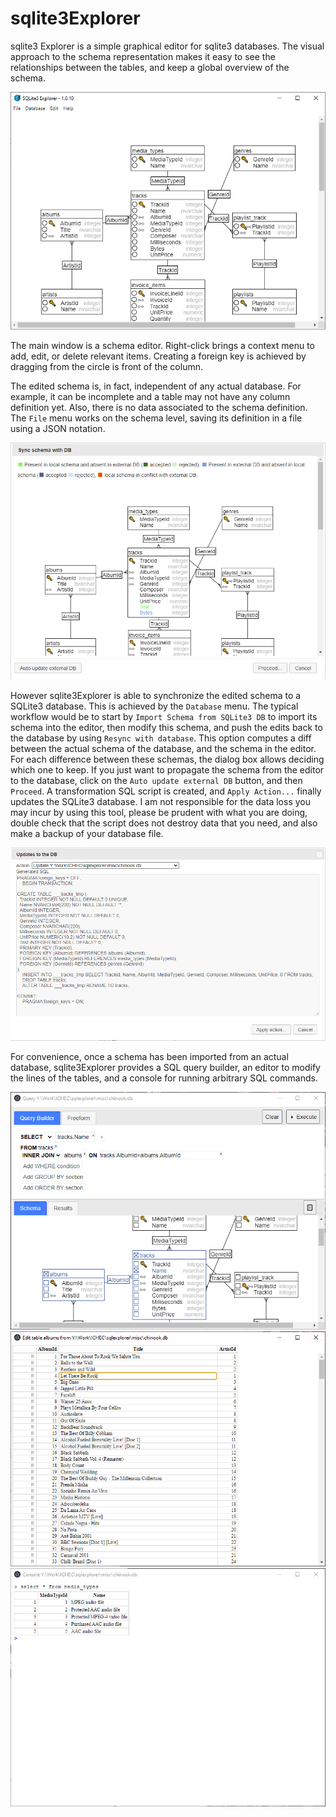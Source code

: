 # sqlite3Explorer

sqlite3 Explorer is a simple graphical editor for sqlite3 databases. The visual approach to the schema representation makes it easy to see the relationships between the tables, and keep a global overview of the schema.

![sqlite3 Explorer screenshot](https://github.com/GrolauxDonatien/sqlite3Explorer/blob/main/screenshot.png?raw=true)

The main window is a schema editor. Right-click brings a context menu to add, edit, or delete relevant items. Creating a foreign key is achieved by dragging from the circle is front of the column.

The edited schema is, in fact, independent of any actual database. For example, it can be incomplete and a table may not have any column definition yet. Also, there is no data associated to the schema definition. The `File` menu works on the schema level, saving its definition in a file using a JSON notation. 

![Schema synchronization](https://github.com/GrolauxDonatien/GrolauxDonatien/blob/main/sqlite3explorer/resync.png?raw=true)

However sqlite3Explorer is able to synchronize the edited schema to a SQLite3 database. This is achieved by the `Database` menu. The typical workflow would be to start by `Import Schema from SQLite3 DB` to import its schema into the editor, then modify this schema, and push the edits back to the database by using `Resync with database`. This option computes a diff between the actual schema of the database, and the schema in the editor. For each difference between these schemas, the dialog box allows deciding which one to keep. If you just want to propagate the schema from the editor to the database, click on the `Auto update external DB` button, and then `Proceed`. A transformation SQL script is created, and `Apply Action...` finally updates the SQLite3 database. I am not responsible for the data loss you may incur by using this tool, please be prudent with what you are doing, double check that the script does not destroy data that you need, and also make a backup of your database file.

![Update SQL script](https://github.com/GrolauxDonatien/GrolauxDonatien/blob/main/sqlite3explorer/updatesql.png?raw=true)

For convenience, once a schema has been imported from an actual database, sqlite3Explorer provides a SQL query builder, an editor to modify the lines of the tables, and a console for running arbitrary SQL commands.

![Query Builder](https://github.com/GrolauxDonatien/GrolauxDonatien/blob/main/sqlite3explorer/querybuilder.png?raw=true)
![Database Editor](https://github.com/GrolauxDonatien/GrolauxDonatien/blob/main/sqlite3explorer/dbeditor.png?raw=true)
![SQL Console](https://github.com/GrolauxDonatien/GrolauxDonatien/blob/main/sqlite3explorer/console.png?raw=true)
